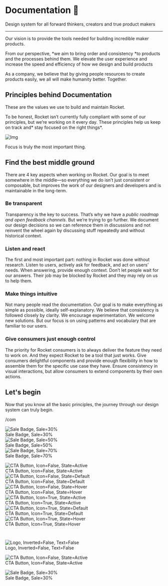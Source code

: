 
# Documentation 🚀

Design system for all forward thinkers, creators and true product makers

---

Our vision is to provide the tools needed for building incredible maker products.

From our perspective, *we aim to bring order and consistency *to products and the processes behind them. We elevate the user experience and increase the speed and efficiency of how we design and build products

As a company, we believe that by giving people resources to create products easily, we all will make humanity better. Together.

## Principles behind Documentation

These are the values we use to build and maintain Rocket.

To be honest, Rocket isn’t currently fully compliant with some of our principles, but we’re working on it every day. These principles help us keep on track and* stay focused on the right things*.

![Img](https://studio-assets.supernova.io/design-systems/14533/9289758a-6300-472a-bbc6-a57098081abf.jpeg)

Focus is truly the most important thing.

## Find the best middle ground

There are 4 key aspects when working on Rocket. Our goal is to meet somewhere in the middle—so everything we do isn’t just consistent or composable, but improves the work of our designers and developers and is maintainable in the long-term.

### Be transparent

Transparency is the key to success. That’s why we have a *public roadmap and open feedback channels*. But we’re trying to go further. We document our design decisions so we can reference them in discussions and not reinvent the wheel again by discussing stuff repeatedly and without historical context.

### Listen and react

The first and most important part: nothing in Rocket was done without research. Listen to users, actively ask for feedback, and act on users’ needs. When answering, provide enough context. Don’t let people wait for our answers. Their job may be blocked by Rocket and they may rely on us to help them.

### Make things intuitive

Not many people read the documentation. Our goal is to make everything as simple as possible, ideally self-explanatory. We believe that consistency is followed closely by clarity. We encourage experimentation. We welcome new solutions. But our focus is on using patterns and vocabulary that are familiar to our users.

### Give consumers just enough control

The priority for Rocket consumers is to always deliver the feature they need to work on. And they expect Rocket to be a tool that just works. Give consumers delightful components and provide enough flexibility in how to assemble them for the specific use case they have. Ensure consistency in visual interactions, but allow consumers to extend components by their own actions.

## Let's begin

Now that you know all the basic principles, the journey through our design system can truly begin.

/com

  
![Sale Badge, Sale=30%](https://studio-assets.supernova.io/design-systems/14533/8f6f44ff-a036-4e24-9e03-cddea363d78b.png)  
Sale Badge, Sale=30%  
![Sale Badge, Sale=50%](https://studio-assets.supernova.io/design-systems/14533/45a5f318-6639-4ee0-8ad1-cadaffdc6da8.png)  
Sale Badge, Sale=50%  
![Sale Badge, Sale=70%](https://studio-assets.supernova.io/design-systems/14533/61a717ad-a314-4456-a535-fc655064f8b5.png)  
Sale Badge, Sale=70%  


  
![CTA Button, Icon=False, State=Active](https://studio-assets.supernova.io/design-systems/14533/cdee8e41-f943-47b5-a36c-48594c22d2da.png)  
CTA Button, Icon=False, State=Active  
![CTA Button, Icon=False, State=Default](https://studio-assets.supernova.io/design-systems/14533/26b357b8-cb69-411c-97f1-d8f92d6b0f8c.png)  
CTA Button, Icon=False, State=Default  
![CTA Button, Icon=False, State=Hover](https://studio-assets.supernova.io/design-systems/14533/dd16d6cc-5d08-47bc-a486-d20500ff23ab.png)  
CTA Button, Icon=False, State=Hover  
![CTA Button, Icon=True, State=Active](https://studio-assets.supernova.io/design-systems/14533/321b9913-dc94-4252-89e3-4ee2212c97fd.png)  
CTA Button, Icon=True, State=Active  
![CTA Button, Icon=True, State=Default](https://studio-assets.supernova.io/design-systems/14533/3c3dbb44-5e9f-4416-99e8-69b8b81bd1e1.png)  
CTA Button, Icon=True, State=Default  
![CTA Button, Icon=True, State=Hover](https://studio-assets.supernova.io/design-systems/14533/5d6c980e-3c7f-4cb6-8283-44cb7b775b6b.png)  
CTA Button, Icon=True, State=Hover  


```javascript  
  
```

  
![Logo, Inverted=False, Text=False](https://studio-assets.supernova.io/design-systems/14533/1d25a7e0-c1ff-4c53-8f5a-8a474ef81e48.png)  
Logo, Inverted=False, Text=False  


  
  


  
![CTA Button, Icon=False, State=Active](https://studio-assets.supernova.io/design-systems/14533/cdee8e41-f943-47b5-a36c-48594c22d2da.png)  
CTA Button, Icon=False, State=Active  


  
![Sale Badge, Sale=30%](https://studio-assets.supernova.io/design-systems/14533/8f6f44ff-a036-4e24-9e03-cddea363d78b.png)  
Sale Badge, Sale=30%  
